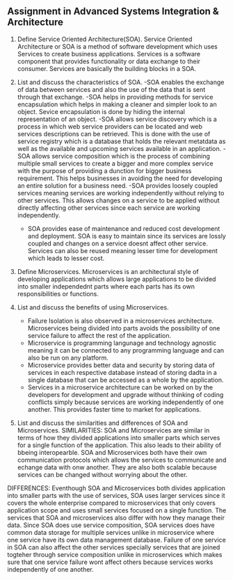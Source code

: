 ## Assignment in Advanced Systems Integration & Architecture
1. Define Service Oriented Architecture(SOA).
	Service Oriented Architecture or SOA is a method of software development which uses Services to create business applications. Services is a software component that provides functionality or data exchange to their consumer. Services are basically the building blocks in a SOA.
 
2. List and discuss the characteristics of SOA.
	-SOA enables the exchange of data between services and also the use of the data that is sent through that exchange.
	-SOA helps in providing methods for service encapsulation which helps in making a cleaner and simpler look to an object. Sevice encapsulation is done by hiding the internal representation of an object.
	-SOA allows service discovery which is a process in which web service providers can be located and web services descriptions can be retrieved. This is done with the use of service registry which is a database that holds the relevant metatdata as well as the available and upcoming services available in an application.
	-SOA allows service composition which is the process of combining multiple small services to create a bigger and  more complex service with the purpose of providing a dunction for  bigger business requirement. This helps businesses in avoiding the need for developing an entire solution for a business need.
	-SOA provides loosely coupled services meaning services are working independently without relying to other services. This allows changes on a service to be applied without directly affecting other services since each service are working independently.
	- SOA provides ease of maintenance and reduced cost development and deployment. SOA is easy to maintain since its services are lossly coupled and changes on a service doesnt affect other service. Services can also be reused meaning lesser time for development which leads to lesser cost.
 
3. Define Microservices.
	Microservices is an architectural style of developing applications which allows large applications to be divided into smaller independednt parts where each parts has its own responsibilities or functions. 

4. List and discuss the benefits of using Microservices.
	- Failure Isolation is also observed in a microservices architecture. Microservices being divided into parts avoids the possibility of one service failure to affect the rest of the application.
	- Microservice is programming langunage and technology agnostic meaning it can be connected to any programming language and can also be run on any platform.
	- Microservice provides better data and security by storing data of services in each respective database instead of storing dadta in a single database that can be accessed as a whole by the application.
	- Services in a microservice architecture can be worked on by the developers for development and upgrade without thinking of coding conflicts simply because services are working independently of one another. This provides faster time to market for applications. 
	
5. List and discuss the similarities and differences of SOA and Microservices.
SIMILARITIES:
	SOA and Microservices are similar in terms of how they divided applications into smaller parts which serves for a single function of the application. This also leads to their ability of bbeing interopearble. SOA and Microservices both have their own communication protocols which allows the services to communicate and echange data with onw another. They are also both scalable because services can be changed without worrying about the other.

DIFFERENCES:
	Eventhough SOA and Microservices both divides application into smaller parts with the use of services, SOA uses larger services since it covers the whole enterprise compared to microservices that only covers application scope and uses small services focused on a single function. The services that SOA and microservices also differ with how they manage their data. Since SOA does use service composition, SOA services does have common data storage for multiple services unlike in microservice where one service have its own data management database. Failure of one service in SOA can also affect the other services specially services that are joined togteher through service composition unlike in microservices which makes sure that one service failure wont affect others because services works independently of one another.
